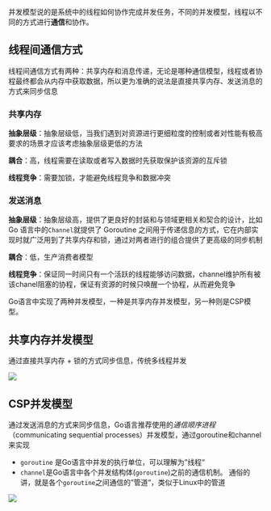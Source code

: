 并发模型说的是系统中的线程如何协作完成并发任务，不同的并发模型，线程以不同的方式进行**通信**和协作。

## 线程间通信方式

线程间通信方式有两种：共享内存和消息传递，无论是哪种通信模型，线程或者协程最终都会从内存中获取数据，所以更为准确的说法是直接共享内存、发送消息的方式来同步信息 

### **共享内存**

**抽象层级**：抽象层级低，当我们遇到对资源进行更细粒度的控制或者对性能有极高要求的场景才应该考虑抽象层级更低的方法

**耦合**：高，线程需要在读取或者写入数据时先获取保护该资源的互斥锁

**线程竞争**：需要加锁，才能避免线程竞争和数据冲突

### **发送消息**

**抽象层级**：抽象层级高，提供了更良好的封装和与领域更相关和契合的设计，比如Go 语言中的`Channel`就提供了 Goroutine 之间用于传递信息的方式，它在内部实现时就广泛用到了共享内存和锁，通过对两者进行的组合提供了更高级的同步机制

**耦合**：低，生产消费者模型

**线程竞争**：保证同一时间只有一个活跃的线程能够访问数据，channel维护所有被该chanel阻塞的协程，保证有资源的时候只唤醒一个协程，从而避免竞争

Go语言中实现了两种并发模型，一种是共享内存并发模型，另一种则是CSP模型。

## 共享内存并发模型

通过直接共享内存 + 锁的方式同步信息，传统多线程并发 



![](https://image-1302243118.cos.ap-beijing.myqcloud.com/img/image-20220514161804822.png)

## CSP并发模型

通过发送消息的方式来同步信息，Go语言推荐使用的*通信顺序进程*（communicating sequential processes）并发模型，通过goroutine和channel来实现

- `goroutine` 是Go语言中并发的执行单位，可以理解为”线程“
- `channel`是Go语言中各个并发结构体(`goroutine`)之前的通信机制。 通俗的讲，就是各个`goroutine`之间通信的”管道“，类似于Linux中的管道

![](https://image-1302243118.cos.ap-beijing.myqcloud.com/img/image-20220514161841437.png)

